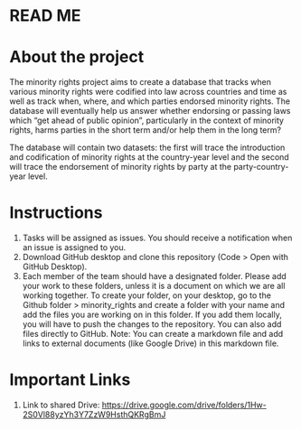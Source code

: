 # READ ME 

# About the project 

The minority rights project aims to create a database that tracks when various minority rights were codified into law across countries and time as well as track when, where, and which parties endorsed minority rights. The database will eventually help us answer whether endorsing or passing laws which “get ahead of public opinion”, particularly in the context of minority rights, harms parties in the short term and/or help them in the long term? 

The database will contain two datasets: the first will trace the introduction and codification of minority rights at the country-year level and the second will trace the endorsement of minority rights by party at the party-country-year level. 

# Instructions 

1. Tasks will be assigned as issues. You should receive a notification when an issue is assigned to you.
2. Download GitHub desktop and clone this repository (Code > Open with GitHub Desktop).
3. Each member of the team should have a designated folder. Please add your work to these folders, unless it is a document on which we are all working together. To create your folder, on your desktop, go to the Github folder > minority_rights and create a folder with your name and add the files you are working on in this folder. If you add them locally, you will have to push the changes to the repository. You can also add files directly to GitHub. Note: You can create a markdown file and add links to external documents (like Google Drive) in this markdown file.  

# Important Links 

1. Link to shared Drive: https://drive.google.com/drive/folders/1Hw-2S0Vl88yzYh3Y7ZzW9HsthQKRgBmJ 
